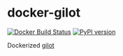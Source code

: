 # docker-gilot

[![Docker Build Status](https://img.shields.io/docker/cloud/build/srzzumix/gilot.svg)](https://hub.docker.com/r/srzzumix/gilot/)
[![PyPI version](https://badge.fury.io/py/gilot.svg)](https://badge.fury.io/py/gilot)

Dockerized [gilot](https://github.com/hirokidaichi/gilot)
